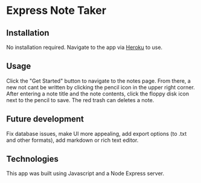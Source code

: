 # Express Note Taker

## Installation

No installation required. Navigate to the app via [Heroku](https://safe-mesa-30810.herokuapp.com/) to use.

## Usage

Click the "Get Started" button to navigate to the notes page. From there, a new not cant be written by clicking the pencil icon in the upper right corner. After entering a note title and the note contents, click the floppy disk icon next to the pencil to save. The red trash can deletes a note.

## Future development
Fix database issues, make UI more appealing, add export options (to .txt and other formats), add markdown or rich text editor.

## Technologies

This app was built using Javascript and a Node Express server.
